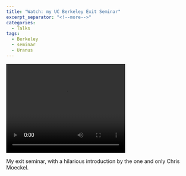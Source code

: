 ```yaml
---
title: "Watch: my UC Berkeley Exit Seminar"
excerpt_separator: "<!--more-->"
categories:
  - Talks
tags:
  - Berkeley
  - seminar
  - Uranus
---
```


<video width="320" height="240" controls>
  <source src="/assets/videos/exit_talk_molter.mp4" type="video/mp4">
Your browser does not support the video tag.
</video>

<p>
My exit seminar, with a hilarious introduction by the one and only Chris Moeckel.	
</p>